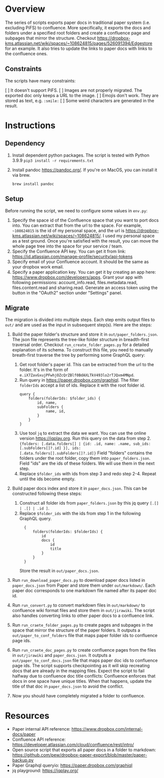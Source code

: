 # Overview

The series of scripts exports paper docs in traditional paper system (i.e. excluding PiFS) to
confluence. More specifically, it exports the docs and folders under a specified root folders and
create a confluence page and subpages that mirror the structure.
Checkout https://dropbox-kms.atlassian.net/wiki/spaces/~108624815/pages/526091394/Edgestore
for an example. It also tries to update the links to paper docs with links to the confluence ones.

## Constraints

The scripts have many constraints:

[ ] It doesn't support PiFS.
[ ] Images are not properly migrated. The exported doc only keeps a URL to the image.
[ ] Emojis don't work. They are stored as text, e.g. `:smile:`
[ ] Some weird characters are generated in the result.

# Instructions

## Dependency

1. Install dependent python packages. The script is tested with Python 3.9.9
   ```pip3 install -r requirements.txt```
2. Install pandoc https://pandoc.org/. If you're on MacOS, you can install it via brew.

   ```brew install pandoc```

## Setup

Before running the script, we need to configure some values in `env.py`:

1. Specify the space id of the Confluence space that you want to port docs into. You can extract
   that from the url to the space. For example, `~108624815` is the id of my personal space, and the
   url is https://dropbox-kms.atlassian.net/wiki/spaces/~108624815/. I used my personal space as a
   test ground. Once you're satisfied with the result, you can move the whole page tree into the
   space for your service / team.
2. Specify the Confluence API key. You can get it from
   link: https://id.atlassian.com/manage-profile/security/api-tokens
3. Specify email of your Confluence account. It should be the same as your dropbox work email.
4. Specify a paper application key. You can get it by creating an app here:
   https://www.dropbox.com/developers/apps. Grant your app with following permissions:
   account_info.read, files.metadata.read, files.content.read and sharing.read. Generate an access
   token using the button in the "OAuth2" section under "Settings" panel.

## Migrate

The migration is divided into multiple steps. Each step emits output files to `out/` and are used as
the input in subsequent step(s). Here are the steps:

1. Build the paper folder's structure and store it in `out/paper_folders.json`. The json file
   represents the tree-like folder structure in breadth-first traversal order.
   Checkout `run_create_folder_pages.py` for a detailed explanation of its schema. To construct this
   file, you need to manually breath-first traverse the tree by performing some GraphQL query:
    1. Get root folder's paper id. This can be extracted from the url to the folder. It's in the
       form of `e.iX7ZavGxujPFwhjOZcQrZBlf0BdAXLTkV493lo2rTJQxm4MNpd`.
    2. Run query in https://paper.dropbox.com/graphiql. The filter `folderIds` accept a list of ids.
       Replace it with the root folder id.
       ```
       query {
           folders(folderIds: $folder_ids) {
               id, name,
               subFolders {
                   name, id,
               }
           }
       }
       ```
    3. Use tool `jq` to extract the data we want. You can use the online version https://jqplay.org.
       Run this query on the data from step 2.
       ```{folders: [.data.folders[] | {id: .id, name: .name, sub_ids: [.subFolders[]?.id] }], ids: [.data.folders[].subFolders[]?.id]}```
       Field "folders" contains the folders under the root folder, copy them
       into `paper_folders.json`. Field "ids" are the ids of these folders. We will use them in the
       next step.
    4. Replace `$folder_ids` with ids from step 3 and redo step 2-4. Repeat until the ids become
       empty.

2. Build paper docs index and store it in `paper_docs.json`. This can be constructed following these
   steps:
    1. Construct all folder ids from `paper_folders.json` by this jq query `[.[] | .[] | .id ]`.
    2. Replace `$folder_ids` with the ids from step 1 in the following GraphQL query.
       ```
         {
             folders(folderIds: $folderIds) {
                 id
                 docs {
                     id
                     title
                 }
             }
         }
       ```
       Store the result in `out/paper_docs.json`.
3. Run `run_download_paper_docs.py` to download paper docs listed in `paper_docs.json` from Paper
   and store them under `out/markdown/`. Each paper doc corresponds to one markdown file named after
   its paper doc id.
4. Run `run_convert.py` to convert markdown files in `out/markdown/` to confluence wiki format files
   and store them in `out/jirawiki`. The script also handles converting links to other paper docs to
   a confluence link.
5. Run `run_craete_folder_pages.py` to create pages and subpages in the space that mirror the
   structure of the paper folders. It outputs a `out/paper_to_conf_folders` file that maps paper
   folder ids to confluence page ids.
6. Run `run_craete_doc_pages.py` to create confluence pages from the files in `out/jirawiki` and
   `paper_docs.json`. It outputs a `out/paper_to_conf_docs.json` file that maps paper doc ids to
   confluence page ids. The script supports checkpointing as it will skip recreating docs that are
   already in the mapping files. Expect the script to fail halfway due to confluence doc title
   conflicts: Confluence enforces that docs in one space have unique titles. When that happens,
   update the title of that doc in `paper_docs.json` to avoid the conflict.
7. Now you should have completely migrated a folder to confluence.

# Resources

- Paper internal API reference: https://www.dropbox.com/internal-docs/paper
- Confluence API reference: https://developer.atlassian.com/cloud/confluence/rest/intro/
- Open source script that exports all paper docs in a folder to
  markdown: https://github.com/pew/dropbox-paper-export/blob/master/paper-backup.py
- Paper Graphql queryio: https://paper.dropbox.com/graphiql
- jq playground: https://jqplay.org/
